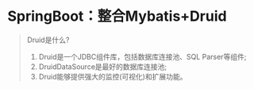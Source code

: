 # SpringBoot：整合Mybatis+Druid
> Druid是什么?
> 
>1. Druid是一个JDBC组件库，包括数据库连接池、SQL Parser等组件;
>1. DruidDataSource是最好的数据库连接池;
>1. Druid能够提供强大的监控(可视化)和扩展功能。